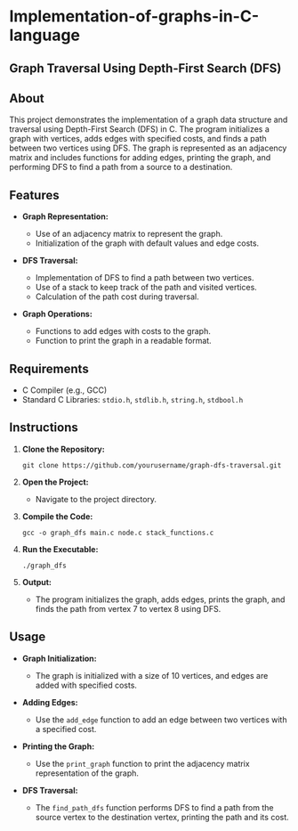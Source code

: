 # Implementation-of-graphs-in-C-language
## Graph Traversal Using Depth-First Search (DFS)
## About
This project demonstrates the implementation of a graph data structure and traversal using Depth-First Search (DFS) in C. The program initializes a graph with vertices, adds edges with specified costs, and finds a path between two vertices using DFS. The graph is represented as an adjacency matrix and includes functions for adding edges, printing the graph, and performing DFS to find a path from a source to a destination.

## Features
- **Graph Representation:**
  - Use of an adjacency matrix to represent the graph.
  - Initialization of the graph with default values and edge costs.

- **DFS Traversal:**
  - Implementation of DFS to find a path between two vertices.
  - Use of a stack to keep track of the path and visited vertices.
  - Calculation of the path cost during traversal.

- **Graph Operations:**
  - Functions to add edges with costs to the graph.
  - Function to print the graph in a readable format.

## Requirements
- C Compiler (e.g., GCC)
- Standard C Libraries: `stdio.h`, `stdlib.h`, `string.h`, `stdbool.h`

## Instructions
1. **Clone the Repository:**
   ```
   git clone https://github.com/yourusername/graph-dfs-traversal.git
   ```
2. **Open the Project:**
   - Navigate to the project directory.

3. **Compile the Code:**
   ```
   gcc -o graph_dfs main.c node.c stack_functions.c
   ```
4. **Run the Executable:**
   ```
   ./graph_dfs
   ```

5. **Output:**
   - The program initializes the graph, adds edges, prints the graph, and finds the path from vertex 7 to vertex 8 using DFS.

## Usage
- **Graph Initialization:**
  - The graph is initialized with a size of 10 vertices, and edges are added with specified costs.

- **Adding Edges:**
  - Use the `add_edge` function to add an edge between two vertices with a specified cost.

- **Printing the Graph:**
  - Use the `print_graph` function to print the adjacency matrix representation of the graph.

- **DFS Traversal:**
  - The `find_path_dfs` function performs DFS to find a path from the source vertex to the destination vertex, printing the path and its cost.
